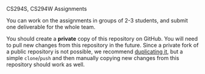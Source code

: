 CS294S, CS294W Assignments

You can work on the assignments in groups of 2-3 students, and submit one deliverable for the whole team.

You should create a **private** copy of this repository on GitHub. You will need to pull new changes from this repository in the future. Since a private fork of a public repository is not possible, we recommend [duplicating it](https://stackoverflow.com/a/30352360), but a simple `clone`/`push` and then manually copying new changes from this repository should work as well.
